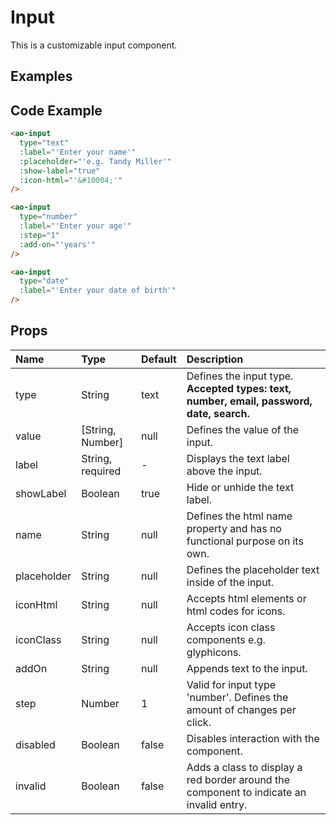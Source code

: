 # Input

This is a customizable input component.

## Examples

<Doc-Input/>

## Code Example
```html
<ao-input
  type="text"
  :label="'Enter your name'"
  :placeholder="'e.g. Tandy Miller'"
  :show-label="true"
  :icon-html="'&#10004;'"
/>
```

```html
<ao-input
  type="number"
  :label="'Enter your age'"
  :step="1"
  :add-on="'years'"
/>
```

```html
<ao-input
  type="date"
  :label="'Enter your date of birth'"
/>
```

## Props

| Name         | Type     | Default | Description                                                           |
|:-------------|:---------|:---------|:----------------------------------------------------------------------|
| type | String | text | Defines the input type. <br /><strong>Accepted types: text, number, email, password, date, search.</strong> |
| value | [String, Number] | null | Defines the value of the input. |
| label | String, required | - | Displays the text label above the input. |
| showLabel | Boolean | true | Hide or unhide the text label. |
| name | String | null | Defines the html name property and has no functional purpose on its own. |
| placeholder | String | null | Defines the placeholder text inside of the input. |
| iconHtml | String | null | Accepts html elements or html codes for icons. |
| iconClass | String | null | Accepts icon class components e.g. glyphicons. |
| addOn | String | null | Appends text to the input. |
| step | Number | 1 | Valid for input type 'number'. Defines the amount of changes per click. |
| disabled | Boolean | false | Disables interaction with the component. |
| invalid | Boolean | false | Adds a class to display a red border around the component to indicate an invalid entry. |
